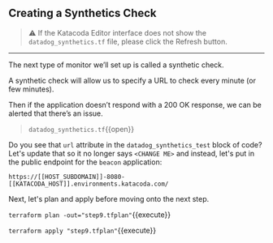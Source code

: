 ## Creating a Synthetics Check

> ⚠️ If the Katacoda Editor interface does not show the `datadog_synthetics.tf` file, please click the <i class="fa fa-sync"></i> Refresh button.

---

The next type of monitor we’ll set up is called a synthetic check.

A synthetic check will allow us to specify a URL to check every minute (or few minutes).

Then if the application doesn’t respond with a 200 OK response, we can be alerted that there’s an issue.

> `datadog_synthetics.tf`{{open}}

Do you see that `url` attribute in the `datadog_synthetics_test` block of code? Let's update that so it no longer says
`<CHANGE ME>` and instead, let's put in the public endpoint for the `beacon` application:

`https://[[HOST_SUBDOMAIN]]-8080-[[KATACODA_HOST]].environments.katacoda.com/`

Next, let's plan and apply before moving onto the next step.

`terraform plan -out="step9.tfplan"`{{execute}}

`terraform apply "step9.tfplan"`{{execute}}
